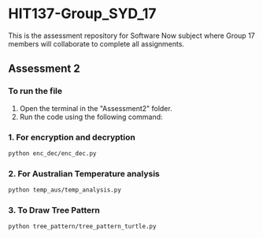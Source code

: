 # HIT137-Group_SYD_17
This is the assessment repository for Software Now subject where Group 17 members will collaborate to complete all assignments. 

## Assessment 2
### To run the file

1. Open the terminal in the "Assessment2" folder.
2. Run the code using the following command:

### 1. For encryption and decryption 
```bash 
python enc_dec/enc_dec.py
 ```

### 2. For Australian Temperature analysis 

 ```bash
 python temp_aus/temp_analysis.py
 ```

### 3. To Draw Tree Pattern 

 ```bash
 python tree_pattern/tree_pattern_turtle.py
 ```